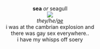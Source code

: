 <p align="center">
 <b>sea</b> <i>or</i> seagull<br>
 <img src="https://cdn.discordapp.com/attachments/640704471042883654/996441576085663744/IMG_4835.gif"><br>
  <i>they/he/<a href="http://my.pronoun.is/ae/" target="_blank">ae</a></i><br>
 i was at the cambrian explosion and<br> there was gay sex everywhere..<br>
 i have my whisps off soery
</p>
